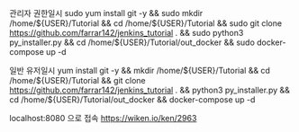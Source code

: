 관리자 권한일시
sudo yum install git -y && sudo mkdir /home/${USER}/Tutorial && cd /home/${USER}/Tutorial && sudo git clone https://github.com/farrar142/jenkins_tutorial . && sudo python3 py_installer.py && cd /home/${USER}/Tutorial/out_docker && sudo docker-compose up -d

일반 유저일시
yum install git -y && mkdir /home/${USER}/Tutorial && cd /home/${USER}/Tutorial && git clone https://github.com/farrar142/jenkins_tutorial . && python3 py_installer.py && cd /home/${USER}/Tutorial/out_docker && docker-compose up -d

localhost:8080 으로 접속
https://wiken.io/ken/2963